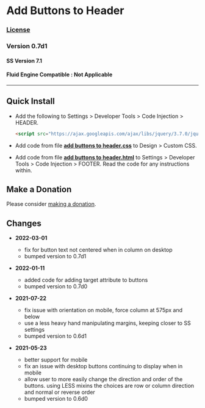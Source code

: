 # Add Buttons to Header

### [License][1]

### Version 0.7d1

#### SS Version 7.1

#### Fluid Engine Compatible : Not Applicable

---

## Quick Install

* Add the following to Settings > Developer Tools > Code Injection > HEADER.
  
  ```html
  <script src="https://ajax.googleapis.com/ajax/libs/jquery/3.7.0/jquery.min.js"></script>
  ```
  
* Add code from file **[add buttons to header.css][2]** to Design > Custom CSS.
  
* Add code from file **[add buttons to header.html][3]** to Settings >
  Developer Tools > Code Injection > FOOTER. Read the code for any instructions within.

## Make a Donation

Please consider [making a donation][4].

## Changes

* **2022-03-01**

  * fix for button text not centered when in column on desktop
  * bumped version to 0.7d1
  
* **2022-01-11**

  * added code for adding target attribute to buttons
  * bumped version to 0.7d0
  
* **2021-07-22**

  * fix issue with orientation on mobile, force column at 575px and below
  * use a less heavy hand manipulating margins, keeping closer to SS settings
  * bumped version to 0.6d1
  
* **2021-05-23**

  * better support for mobile
  * fix an issue with desktop buttons continuing to display when in mobile
  * allow user to more easily change the direction and order of the buttons.
    using LESS mixins the choices are row or column direction and normal or
    reverse order
  * bumped version to 0.6d0

[1]: https://github.com/tomsWebConsulting/twcsl/blob/main/LICENSE.txt#L1
[2]: add%20buttons%20to%20header.css#L1
[3]: add%20buttons%20to%20header.html#L1
[4]: https://github.com/tomsWebConsulting/twcsl#make-a-donation
